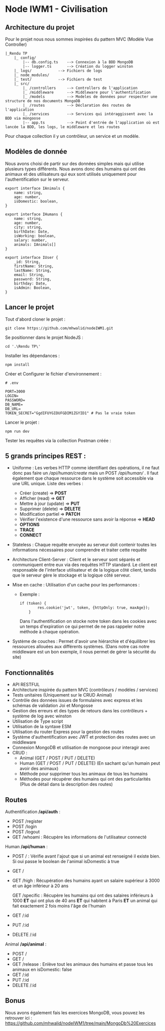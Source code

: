 # Node IWM1 - Civilisation

## Architecture du projet

Pour le projet nous nous sommes inspirées du pattern MVC (Modèle Vue Controller)

```
|_Rendu TP
	|_ config/
		|-- db.config.ts 	--> Connexion à la BDD MongoDB
		|-- logger.ts 		--> Création du logger winston
	|_ logs/       		--> Fichiers de logs
	|_ node_modules/    
	|_ test/       		--> Fichiers de test
	|_ src/
		|_ /controllers     --> Controllers de l'application
		|_ /middleware  	--> Middleware pour l'authentification
		|_ /models     		--> Modeles de données pour respecter une structure de nos documents MongoDB
		|_ /routes     		--> Déclaration des routes de l'application
		|_ /services 		--> Services qui intéraggissent avec la BDD via mongoose
		|-- app.ts			--> Point d'entrée de l'application où est lancée la BDD, les logs, le middleware et les routes
```

Pour chaque collection il y un contrôleur, un service et un modèle.

## Modèles de donnée

Nous avons choisi de partir sur des données simples mais qui utilise plusieurs types différents. Nous avons donc des humains qui ont des animaux et des utilisateurs qui eux sont utilisés uniquement pour l'authentification sur le serveur.

```
export interface IAnimals {
    name: string,
    age: number,
    isDomestic: boolean,
}

export interface IHumans {
    name: string,
    age: number,
    city: string,
    birthDate: Date,
    isWorking: boolean,
    salary: number,
    animals: IAnimals[]
}

export interface IUser {
    _id: String,
    firstName: String,
    lastName: String,
    email: String,
    password: String,
    birthday: Date,
    isAdmin: Boolean,
}
```

## Lancer le projet

Tout d'abord cloner le projet :

```shell
git clone https://github.com/mhwalid/nodeIWM1.git
```

Se positionner dans le projet NodeJS :

```
cd '.\Rendu TP\'
```

Installer les dépendances :

```
npm install
```

Créer et Configurer le fichier d'environnement :

```
# .env

PORT=3000
LOGIN=
PASSWORD=
DB_NAME= 
DB_URL=
TOKEN_SECRET="GgdIFUYGIDUFGDIM1ZGYID1" # Pas le vraie token
```

Lancer le projet :

```
npm run dev
```

Tester les requêtes via la collection Postman créée :

## 5 grands principes REST :

- Uniforme : Les verbes HTTP comme identifiant des opérations, il ne faut donc pas faire un */api/human/create* mais un POST */api/human/* . Il faut également que chaque ressource dans le système soit accessible via une URL unique. Liste des verbes :

    - Créer (create) => **POST**
    - Afficher (read) => **GET**
    - Mettre à jour (update) => **PUT**
    - Supprimer (delete) => **DELETE**
    - Modification partiel => **PATCH**
    - Vérifier l'existence d'une ressource sans avoir la réponse => **HEAD**
    - **OPTIONS**
    - **TRACE**
    - **CONNECT**

- Stateless : Chaque requête envoyée au serveur doit contenir toutes les informations nécessaires pour comprendre et traiter cette requête

- Architecture Client-Server : Client et le serveur sont séparés et communiquent entre eux via des requêtes HTTP standard. Le client est responsable de l'interface utilisateur et de la logique côté client, tandis que le serveur gère le stockage et la logique côté serveur.

- Mise en cache : Utilisation d'un cache pour les performances :

    - Exemple :

      ```tsx
      if (token) {
              res.cookie('jwt', token, {httpOnly: true, maxAge});
          }
      ```

      Dans l'authentification on stocke notre token dans les cookies avec un temps d'expiration ce qui permet de ne pas rappeler notre méthode à chaque opération.

- Système de couches : Permet d'avoir une hiérarchie et d'équilibrer les ressources allouées aux différents systèmes. (Dans notre cas notre middleware est un bon exemple, il nous permet de gérer la sécurité du site)

## Fonctionnalités

- API RESTFUL
- Architecture inspirée du pattern MVC (contrôleurs / modèles / services)
- Tests unitaires (Uniquement sur le CRUD Animal)
- Contrôle des données issues de formulaires avec express et les schémas de validation Joi et Mongosse
- Gestion des erreurs et des types de retours dans les contrôleurs + système de log avec winston
- Utilisation de Type script
- Utilisation de la syntaxe ESM
- Utilisation du router Express pour la gestion des routes
- Système d'authentification avec JWT et protection des routes avec un middleware
- Connexion MongoDB et utilisation de mongoose pour interagir avec
- CRUD :
    - Animal (GET / POST / PUT / DELETE)
    - Human (GET / POST / PUT / DELETE) (En sachant qu'un humain peut avoir des animaux)
    - Méthode pour supprimer tous les animaux de tous les humains
    - Méthodes pour récupérer des humains qui ont des particularités (Plus de détail dans la description des routes)

## Routes

Authentification **/api/auth** :

- POST /register
- POST /login
- POST /logout
- GET /whoami : Récupère les informations de l'utilisateur connecté

Human **/api/human** :

- POST / : Vérifie avant l'ajout que si un animal est renseigné il existe bien. Si oui passe le boolean de l'animal isDomestic à true

- GET /

- GET /high : Récupération des humains ayant un salaire supérieur à 3000 et un âge inférieur à 20 ans

  GET /specific : Récupère les humains qui ont des salaires inférieurs à 1000 **ET** qui ont plus de 40 ans **ET** qui habitent à Paris **ET** un animal qui fait exactement 2 fois moins l'âge de l'humain

- GET /:id

- PUT /:id

- DELETE /:id

Animal **/api/animal** :

- POST /
- GET /
- GET /release : Enlève tout les animaux des humains et passe tous les animaux en isDomestic: false
- GET /:id
- PUT /:id
- DELETE /:id

## Bonus

Nous avons également fais les exercices MongoDB, vous pouvez les retrouver ici : https://github.com/mhwalid/nodeIWM1/tree/main/MongoDb%20Exercices




